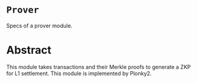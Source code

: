 # `Prover`
Specs of a prover module. 
# Abstract
This module takes transactions and their Merkle proofs to generate a ZKP for L1 settlement.
This module is implemented by Plonky2.

